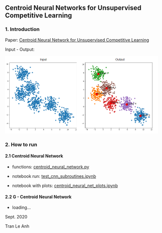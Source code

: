 ## Centroid Neural Networks for Unsupervised Competitive Learning

### 1. Introduction

Paper: [Centroid Neural Network for Unsupervised Competitive Learning](https://ieeexplore.ieee.org/document/839021)

Input - Output:

![picture](images/sample1.png)

### 2. How to run

#### 2.1 Centroid Neural Network

- functions: [centroid_neural_network.py](https://github.com/tranleanh/Centroid-Neural-Network/blob/master/centroid_neural_network.py)

- notebook run: [test_cnn_subroutines.ipynb](https://github.com/tranleanh/Centroid-Neural-Network/blob/master/test_cnn_subroutines.ipynb)

- notebook with plots: [centroid_neural_net_plots.ipynb](https://github.com/tranleanh/centroid-neural-networks/blob/master/centroid_neural_net_plots.ipynb)

#### 2.2 G - Centroid Neural Network

- loading...

Sept. 2020

Tran Le Anh

